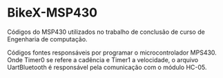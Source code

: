 # BikeX-MSP430
Códigos do MSP430 utilizados no trabalho de conclusão de curso de Engenharia de computação.

Códigos fontes responsáveis por programar o microcontrolador MPS430. Onde Timer0 se refere a cadência e Timer1 a velocidade,
o arquivo UartBluetooth é responsável pela comunicação com o módulo HC-05.
